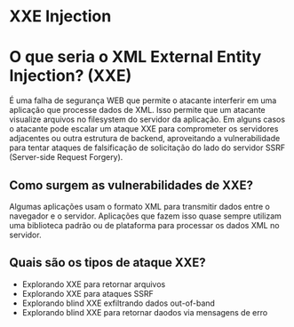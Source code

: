 # XXE Injection

<h1>O que seria o XML External Entity Injection? (XXE)</h1>

É uma falha de segurança WEB que permite o atacante interferir em uma aplicação que processe dados de XML. Isso permite que um atacante visualize arquivos
no filesystem do servidor da aplicação. Em alguns casos o atacante pode escalar um ataque XXE para comprometer os servidores adjacentes ou outra estrutura
de backend, aproveitando a vulnerabilidade para tentar ataques de falsificação de solicitação do lado do servidor SSRF (Server-side Request Forgery).

<h2>Como surgem as vulnerabilidades de XXE?</h2>
Algumas aplicações usam o formato XML para transmitir dados entre o navegador e o servidor. Aplicações que fazem isso quase sempre utilizam uma biblioteca
padrão ou de plataforma para processar os dados XML no servidor.

<h2> Quais são os tipos de ataque XXE? </h2>

<ul>
  <li>Explorando XXE para retornar arquivos</li>
  <li>Explorando XXE para ataques SSRF</li>
  <li>Explorando blind XXE exfiltrando dados out-of-band</li>
  <li>Explorando blind XXE para retornar daodos via mensagens de erro</li>
</ul>
